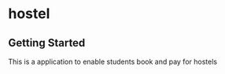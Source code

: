 # hostel



## Getting Started
This is a application to enable students book and pay for hostels



